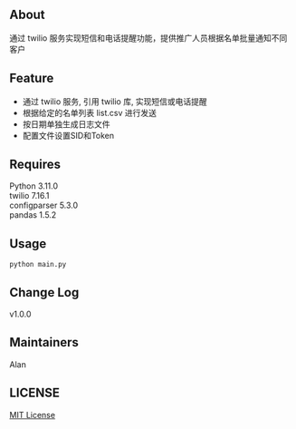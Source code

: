 ## About
通过 twilio 服务实现短信和电话提醒功能，提供推广人员根据名单批量通知不同客户

## Feature

* 通过 twilio 服务, 引用 twilio 库, 实现短信或电话提醒
* 根据给定的名单列表 list.csv 进行发送
* 按日期单独生成日志文件
* 配置文件设置SID和Token

## Requires
Python 3.11.0  
twilio 7.16.1  
configparser 5.3.0  
pandas 1.5.2  

## Usage
```
python main.py
```

## Change Log
v1.0.0

## Maintainers
Alan

## LICENSE
[MIT License](https://github.com/joanbabyfet/send_call_voice/blob/master/LICENSE)
